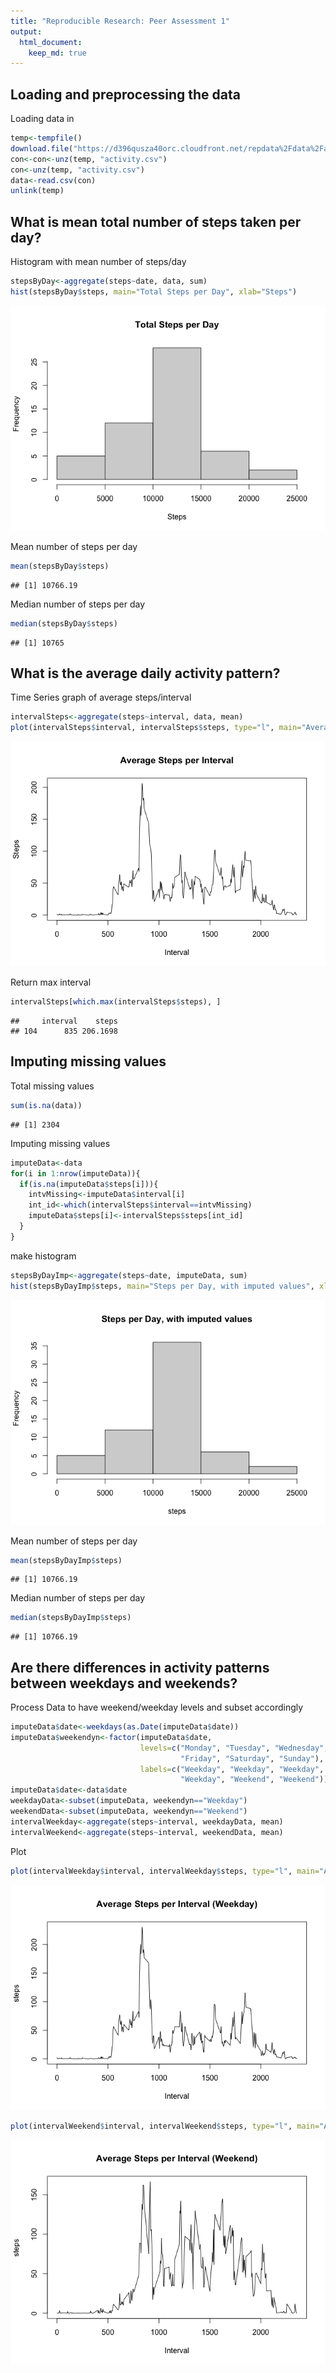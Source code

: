 ```yaml
---
title: "Reproducible Research: Peer Assessment 1"
output: 
  html_document:
    keep_md: true
---
```



## Loading and preprocessing the data
Loading data in

```r
temp<-tempfile()
download.file("https://d396qusza40orc.cloudfront.net/repdata%2Fdata%2Factivity.zip", temp)
con<-con<-unz(temp, "activity.csv")
con<-unz(temp, "activity.csv")
data<-read.csv(con)
unlink(temp)
```



## What is mean total number of steps taken per day?
Histogram with mean number of steps/day

```r
stepsByDay<-aggregate(steps~date, data, sum)
hist(stepsByDay$steps, main="Total Steps per Day", xlab="Steps")
```

![](PA1_template_files/figure-html/unnamed-chunk-2-1.png)<!-- -->

Mean number of steps per day

```r
mean(stepsByDay$steps)
```

```
## [1] 10766.19
```

Median number of steps per day

```r
median(stepsByDay$steps)
```

```
## [1] 10765
```


## What is the average daily activity pattern?
Time Series graph of average steps/interval

```r
intervalSteps<-aggregate(steps~interval, data, mean)
plot(intervalSteps$interval, intervalSteps$steps, type="l", main="Average Steps per Interval", xlab="Interval", ylab="Steps")
```

![](PA1_template_files/figure-html/unnamed-chunk-5-1.png)<!-- -->

Return max interval

```r
intervalSteps[which.max(intervalSteps$steps), ]
```

```
##     interval    steps
## 104      835 206.1698
```

## Imputing missing values
Total missing values

```r
sum(is.na(data))
```

```
## [1] 2304
```

Imputing missing values

```r
imputeData<-data
for(i in 1:nrow(imputeData)){
  if(is.na(imputeData$steps[i])){
    intvMissing<-imputeData$interval[i]
    int_id<-which(intervalSteps$interval==intvMissing)
    imputeData$steps[i]<-intervalSteps$steps[int_id]
  }
}
```

make histogram

```r
stepsByDayImp<-aggregate(steps~date, imputeData, sum)
hist(stepsByDayImp$steps, main="Steps per Day, with imputed values", xlab="steps")
```

![](PA1_template_files/figure-html/unnamed-chunk-9-1.png)<!-- -->

Mean number of steps per day

```r
mean(stepsByDayImp$steps)
```

```
## [1] 10766.19
```

Median number of steps per day

```r
median(stepsByDayImp$steps)
```

```
## [1] 10766.19
```

## Are there differences in activity patterns between weekdays and weekends?
Process Data to have weekend/weekday levels and subset accordingly

```r
imputeData$date<-weekdays(as.Date(imputeData$date))
imputeData$weekendyn<-factor(imputeData$date, 
                             levels=c("Monday", "Tuesday", "Wednesday", "Thursday", 
                                      "Friday", "Saturday", "Sunday"), 
                             labels=c("Weekday", "Weekday", "Weekday", "Weekday", 
                                      "Weekday", "Weekend", "Weekend"))
imputeData$date<-data$date
weekdayData<-subset(imputeData, weekendyn=="Weekday")
weekendData<-subset(imputeData, weekendyn=="Weekend")
intervalWeekday<-aggregate(steps~interval, weekdayData, mean)
intervalWeekend<-aggregate(steps~interval, weekendData, mean)
```

Plot

```r
plot(intervalWeekday$interval, intervalWeekday$steps, type="l", main="Average Steps per Interval (Weekday)", xlab="Interval", ylab="steps")
```

![](PA1_template_files/figure-html/unnamed-chunk-13-1.png)<!-- -->

```r
plot(intervalWeekend$interval, intervalWeekend$steps, type="l", main="Average Steps per Interval (Weekend)", xlab="Interval", ylab="steps")
```

![](PA1_template_files/figure-html/unnamed-chunk-13-2.png)<!-- -->

